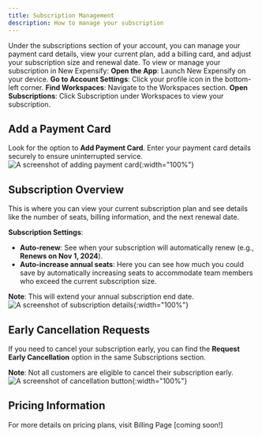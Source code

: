 ```yaml
---
title: Subscription Management
description: How to manage your subscription
---
```

Under the subscriptions section of your account, you can manage your payment card details, view your current plan, add a billing card, and adjust your subscription size and renewal date.
To view or manage your subscription in New Expensify:
**Open the App**: Launch New Expensify on your device.
**Go to Account Settings**: Click your profile icon in the bottom-left corner.
**Find Workspaces**: Navigate to the Workspaces section.
**Open Subscriptions**: Click Subscription under Workspaces to view your subscription.

## Add a Payment Card

Look for the option to **Add Payment Card**. Enter your payment card details securely to ensure uninterrupted service.
![A screenshot of adding payment card]({{site.url}}/assets/images/ExpensifyHelp-Subscription-Default.png){:width="100%"}
## Subscription Overview

This is where you can view your current subscription plan and see details like the number of seats, billing information, and the next renewal date.

**Subscription Settings**:
   - **Auto-renew**: See when your subscription will automatically renew (e.g., **Renews on Nov 1, 2024**).
- **Auto-increase annual seats**: Here you can see how much you could save by automatically increasing seats to accommodate team members who exceed the current subscription size.

**Note**: This will extend your annual subscription end date.
![A screenshot of subscription details]({{site.url}}/assets/images/ExpensifyHelp-Subscription-Details.png){:width="100%"}
## Early Cancellation Requests

If you need to cancel your subscription early, you can find the **Request Early Cancellation** option in the same Subscriptions section. 

**Note**: Not all customers are eligible to cancel their subscription early.
![A screenshot of cancellation button]({{site.url}}/assets/images/ExpensifyHelp-Subscription-Billing.png){:width="100%"}
## Pricing Information

For more details on pricing plans, visit Billing Page [coming soon!]

